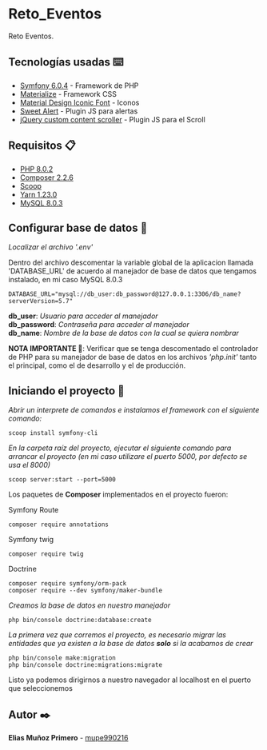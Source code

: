 # Reto_Eventos
Reto Eventos.  

## Tecnologías usadas ⌨️  

- [Symfony 6.0.4](https://symfony.com/doc/current/index.html) - Framework de PHP
- [Materialize](http://materializecss.com/) - Framework CSS
- [Material Design Iconic Font](http://zavoloklom.github.io/material-design-iconic-font/icons.html) - Iconos
- [Sweet Alert](http://t4t5.github.io/sweetalert/) - Plugin JS para alertas
- [jQuery custom content scroller](http://manos.malihu.gr/jquery-custom-content-scroller/) - Plugin JS para el Scroll

## Requisitos 📋  

- [PHP 8.0.2](https://www.php.net/downloads.php)  
- [Composer 2.2.6](https://getcomposer.org/download/)  
- [Scoop](https://www.onmsft.com/how-to/how-to-install-the-scoop-package-manager-in-windows-10)  
- [Yarn 1.23.0](https://classic.yarnpkg.com/lang/en/docs/install/#windows-stable)  
- [MySQL 8.0.3](https://dev.mysql.com/downloads/installer/)  

## Configurar base de datos 🔧  

_Localizar el archivo '.env'_

Dentro del archivo descomentar la variable global de la aplicacion llamada 'DATABASE_URL' de acuerdo al manejador de base de datos que tengamos instalado, en mi caso MySQL 8.0.3

```
DATABASE_URL="mysql://db_user:db_password@127.0.0.1:3306/db_name?serverVersion=5.7"
```  
**db_user**: _Usuario para acceder al manejador_  
**db_password**: _Contraseña para acceder al manejador_  
**db_name**: _Nombre de la base de datos con la cual se quiera nombrar_  
  
**NOTA IMPORTANTE 📢**: Verificar que se tenga descomentado el controlador de PHP para su manejador de base de datos en los archivos _'php.init'_ tanto el principal, como el de desarrollo y el de producción.

## Iniciando el proyecto 🚀   

_Abrir un interprete de comandos e instalamos el framework con el siguiente comando:_

```
scoop install symfony-cli
```  
_En la carpeta raíz del proyecto, ejecutar el siguiente comando para arrancar el proyecto (en mi caso utilizare el puerto 5000, por defecto se usa el 8000)_

```
scoop server:start --port=5000
```  
Los paquetes de **Composer** implementados en el proyecto fueron:

Symfony Route
```
composer require annotations
```  
Symfony twig
```
composer require twig
```  
Doctrine
```
composer require symfony/orm-pack  
composer require --dev symfony/maker-bundle  
```  
_Creamos la base de datos en nuestro manejador_
```
php bin/console doctrine:database:create
```  
_La primera vez que corremos el proyecto, es necesario migrar las entidades que ya existen a la base de datos **solo** si la acabamos de crear_
```
php bin/console make:migration  
php bin/console doctrine:migrations:migrate  
```  
  
Listo ya podemos dirigirnos a nuestro navegador al localhost en el puerto que seleccionemos  
  
  
## Autor ✒️
**Elias Muñoz Primero** - [mupe990216](https://github.com/mupe990216)
